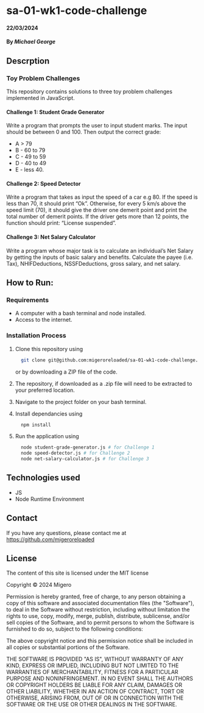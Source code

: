 # sa-01-wk1-code-challenge

#### 22/03/2024

#### By *Michael George*

## Descrption
### Toy Problem Challenges

This repository contains solutions to three toy problem challenges implemented in JavaScript.

#### Challenge 1: Student Grade Generator

Write a program that prompts the user to input student marks. The input should be between 0 and 100. Then output the correct grade:

- A > 79
- B - 60 to 79
- C - 49 to 59
- D - 40 to 49
- E - less 40.

#### Challenge 2: Speed Detector

Write a program that takes as input the speed of a car e.g 80. If the speed is less than 70, it should print “Ok”. Otherwise, for every 5 km/s above the speed limit (70), it should give the driver one demerit point and print the total number of demerit points. If the driver gets more than 12 points, the function should print: “License suspended”.

#### Challenge 3: Net Salary Calculator

Write a program whose major task is to calculate an individual’s Net Salary by getting the inputs of basic salary and benefits. Calculate the payee (i.e. Tax), NHIFDeductions, NSSFDeductions, gross salary, and net salary.

## How to Run:

### Requirements

* A computer with a bash terminal and node installed.
* Access to the internet.

### Installation Process

1. Clone this repository using

    ```bash
      git clone git@github.com:migeroreloaded/sa-01-wk1-code-challenge.git
    ```

    or by downloading a ZIP file of the code.
  
2. The repository, if downloaded as a .zip file will need to be extracted to your preferred location.

3. Navigate to the project folder on your bash terminal.

4. Install dependancies using

    ```bash
      npm install
    ```

5. Run the application using

    ```bash
      node student-grade-generator.js # for Challenge 1
      node speed-detector.js # for Challenge 2
      node net-salary-calculator.js # for Challenge 3
    ```



## Technologies used
* JS
* Node Runtime Environment

## Contact
If you have any questions, please contact me at
https://github.com/migeroreloaded

## License
The content of this site is licensed under the MIT license

Copyright &copy; 2024 Migero 

Permission is hereby granted, free of charge, to any person obtaining a copy of this software and associated documentation files (the "Software"), to deal in the Software without restriction, including without limitation the rights to use, copy, modify, merge, publish, distribute, sublicense, and/or sell copies of the Software, and to permit persons to whom the Software is furnished to do so, subject to the following conditions:

The above copyright notice and this permission notice shall be included in all copies or substantial portions of the Software.

THE SOFTWARE IS PROVIDED "AS IS", WITHOUT WARRANTY OF ANY KIND, EXPRESS OR IMPLIED, INCLUDING BUT NOT LIMITED TO THE WARRANTIES OF MERCHANTABILITY, FITNESS FOR A PARTICULAR PURPOSE AND NONINFRINGEMENT. IN NO EVENT SHALL THE AUTHORS OR COPYRIGHT HOLDERS BE LIABLE FOR ANY CLAIM, DAMAGES OR OTHER LIABILITY, WHETHER IN AN ACTION OF CONTRACT, TORT OR OTHERWISE, ARISING FROM, OUT OF OR IN CONNECTION WITH THE SOFTWARE OR THE USE OR OTHER DEALINGS IN THE SOFTWARE.

